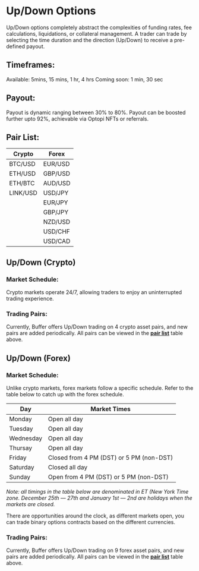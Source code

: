 # Up/Down Options

Up/Down options completely abstract the complexities of funding rates, fee calculations, liquidations, or collateral management. A trader can trade by selecting the time duration and the direction (Up/Down) to receive a pre-defined payout. 

## Timeframes:
Available: 5mins, 15 mins, 1 hr, 4 hrs
Coming soon: 1 min, 30 sec

## Payout:
Payout is dynamic ranging between 30% to 80%. Payout can be boosted further upto 92%, achievable via Optopi NFTs or referrals. 

## Pair List:

|   Crypto   |    Forex    |
|------------|-------------|
|   BTC/USD  |   EUR/USD   |
|   ETH/USD  |   GBP/USD   |
|   ETH/BTC  |   AUD/USD   |
|   LINK/USD |   USD/JPY   |
|            |   EUR/JPY   |
|            |   GBP/JPY   |
|            |   NZD/USD   |
|            |   USD/CHF   |
|            |   USD/CAD   |      

## Up/Down (Crypto)

### Market Schedule:
Crypto markets operate 24/7, allowing traders to enjoy an uninterrupted trading experience. 

### Trading Pairs:

Currently, Buffer offers Up/Down trading on 4 crypto asset pairs, and new pairs are added periodically. All pairs can be viewed in the **[pair list](https://github.com/Buffer-Finance/Buffer-Docs/edit/main/products/up-down.md#pair-list)** table above.


## Up/Down (Forex)

### Market Schedule:
Unlike crypto markets, forex markets follow a specific schedule. Refer to the table below to catch up with the forex schedule.

|     Day    |                 Market Times               | 
|------------|------------------------------------------- |
|   Monday   |                Open all day                |
|   Tuesday  |                Open all day                |
|  Wednesday |                Open all day                |
|   Thursay  |                Open all day                |
|   Friday   |   Closed from 4 PM (DST) or 5 PM (non-DST) |
|  Saturday  |               Closed all day               |
|   Sunday   |   Open from 4 PM (DST) or 5 PM (non-DST)   |

_Note: all timings in the table below are denominated in ET (New York Time zone. December 25th — 27th and January 1st — 2nd are holidays when the markets are closed._

There are opportunities around the clock, as different markets open, you can trade binary options contracts based on the different currencies.

### Trading Pairs:

Currently, Buffer offers Up/Down trading on 9 forex asset pairs, and new pairs are added periodically. All pairs can be viewed in the **[pair list](https://github.com/Buffer-Finance/Buffer-Docs/edit/main/products/up-down.md#pair-list)** table above.


